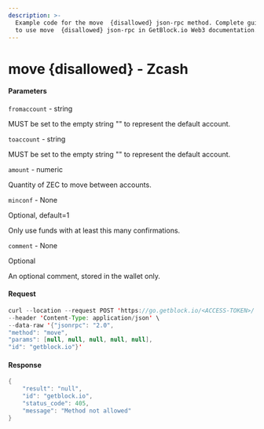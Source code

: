 ```yaml
---
description: >-
  Example code for the move  {disallowed} json-rpc method. Сomplete guide on how
  to use move  {disallowed} json-rpc in GetBlock.io Web3 documentation.
---
```


# move {disallowed} - Zcash

#### Parameters

`fromaccount` - string

MUST be set to the empty string "" to represent the default account.

`toaccount` - string

MUST be set to the empty string "" to represent the default account.

`amount` - numeric

Quantity of ZEC to move between accounts.

`minconf` - None

Optional, default=1

Only use funds with at least this many confirmations.

`comment` - None

Optional

An optional comment, stored in the wallet only.

#### Request

```java
curl --location --request POST 'https://go.getblock.io/<ACCESS-TOKEN>/' \
--header 'Content-Type: application/json' \
--data-raw '{"jsonrpc": "2.0",
"method": "move",
"params": [null, null, null, null, null],
"id": "getblock.io"}'
```

#### Response

```java
{
    "result": "null",
    "id": "getblock.io",
    "status_code": 405,
    "message": "Method not allowed"
}
```
